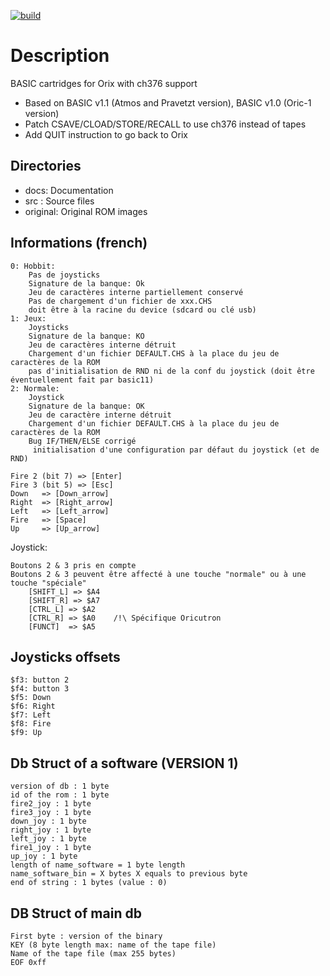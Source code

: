 [![build](https://github.com/orix-software/basic/actions/workflows/main.yml/badge.svg)](https://github.com/orix-software/basic/actions/workflows/main.yml)

# Description
BASIC cartridges for Orix with ch376 support

- Based on BASIC v1.1 (Atmos and Pravetzt version), BASIC v1.0 (Oric-1 version)
- Patch CSAVE/CLOAD/STORE/RECALL to use ch376 instead of tapes
- Add QUIT instruction to go back to Orix

## Directories
- docs: Documentation
- src : Source files
- original: Original ROM images

## Informations (french)

    0: Hobbit:
        Pas de joysticks
        Signature de la banque: Ok
        Jeu de caractères interne partiellement conservé
        Pas de chargement d'un fichier de xxx.CHS
        doit être à la racine du device (sdcard ou clé usb)
    1: Jeux:
        Joysticks
        Signature de la banque: KO
        Jeu de caractères interne détruit
        Chargement d'un fichier DEFAULT.CHS à la place du jeu de caractères de la ROM
        pas d'initialisation de RND ni de la conf du joystick (doit être éventuellement fait par basic11)
    2: Normale:
        Joystick
        Signature de la banque: OK
        Jeu de caractère interne détruit
        Chargement d'un fichier DEFAULT.CHS à la place du jeu de caractères de la ROM
        Bug IF/THEN/ELSE corrigé
         initialisation d'une configuration par défaut du joystick (et de RND)

    Fire 2 (bit 7) => [Enter]
    Fire 3 (bit 5) => [Esc]
    Down   => [Down_arrow]
    Right  => [Right_arrow]
    Left   => [Left_arrow]
    Fire   => [Space]
    Up     => [Up_arrow]

Joystick:

    Boutons 2 & 3 pris en compte
    Boutons 2 & 3 peuvent être affecté à une touche "normale" ou à une touche "spéciale"
        [SHIFT_L] => $A4
        [SHIFT_R] => $A7
        [CTRL_L] => $A2
        [CTRL_R] => $A0    /!\ Spécifique Oricutron
        [FUNCT]  => $A5

## Joysticks offsets
    $f3: button 2
    $f4: button 3
    $f5: Down
    $f6: Right
    $f7: Left
    $f8: Fire
    $f9: Up

## Db Struct of a software (VERSION 1)
    version of db : 1 byte
    id of the rom : 1 byte
    fire2_joy : 1 byte
    fire3_joy : 1 byte
    down_joy : 1 byte
    right_joy : 1 byte
    left_joy : 1 byte
    fire1_joy : 1 byte
    up_joy : 1 byte
    length of name_software = 1 byte length
    name_software_bin = X bytes X equals to previous byte
    end of string : 1 bytes (value : 0)

## DB Struct of main db
    First byte : version of the binary
    KEY (8 byte length max: name of the tape file)
    Name of the tape file (max 255 bytes)
    EOF 0xff

